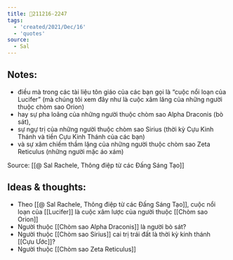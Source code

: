 ```yaml
---
title: 💬211216-2247
tags:
  - 'created/2021/Dec/16'
  - 'quotes'
source:
  - Sal
---
```


## Notes:
- điều mà trong các tài liệu tôn giáo của các bạn gọi là “cuộc nổi loạn của Lucifer” (mà chúng tôi xem đây như là cuộc xâm lăng của những người thuộc chòm sao Orion)
- hay sự pha loãng của những người thuộc chòm sao Alpha Draconis (bò sát), 
- sự ngự trị của những người thuộc chòm sao Sirius (thời kỳ Cựu Kinh Thánh và tiền Cựu Kinh Thánh của các bạn) 
- và sự xâm chiếm thầm lặng của những người thuộc chòm sao Zeta Reticulus (những người mặc áo xám)

Source: [[@ Sal Rachele, Thông điệp từ các Đấng Sáng Tạo]]

## Ideas & thoughts:
- Theo [[@ Sal Rachele, Thông điệp từ các Đấng Sáng Tạo]], cuộc nổi loạn của [[Lucifer]] là cuộc xâm lược của người thuộc  [[Chòm sao Orion]]
- Người thuộc [[Chòm sao Alpha Draconis]] là người bò sát?
- Người thuộc [[Chòm sao Sirius]] cai trị trái đất là thời kỳ kinh thánh [[Cựu Ước]]?
- Người thuộc [[Chòm sao Zeta Reticulus]]
